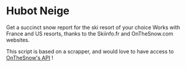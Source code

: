 # Hubot Neige

Get a succinct snow report for the ski resort of your choice
Works with France and US resorts, thanks to the Skiinfo.fr and OnTheSnow.com websites.

This script is based on a scrapper, and would love to have access to [OnTheSnow's API](http://clientservice.onthesnow.com/docs/index.html) !
